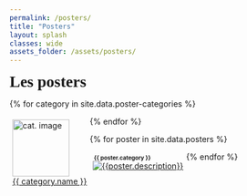 ```yaml
---
permalink: /posters/
title: "Posters"
layout: splash
classes: wide
assets_folder: /assets/posters/
---
```


<div>
  <span style="font-size:2em;font-family: 'Dancing Script', cursive;font-weight: bold;">Les posters</span>

</div>

{% for category in site.data.poster-categories %}
  <div style="float:left;margin: 5px">
    <a href="#{{ category.name }}"><img width=100 height=100 src="{{site.baseurl}}/assets/images/authors/{{ category.image }}" alt="cat. image"></a>
    <br>
    <a href="#{{ category.name }}">{{ category.name }}</a>
  </div>
{% endfor %}

{% for poster in site.data.posters %}

  <a name="{{ poster.category }}"></a>
  <div style="float:left;margin: 5px">
    <div>
      <span style="font-size:0.7em;font-weight: bold;"><i class="fas fa-fw fa-tags" aria-hidden="true"></i>&nbsp;{{ poster.category }}</span><br>
      <a href="{{site.baseurl}}{{page.assets_folder}}{{poster.image}}" target="_blank" class=".btn .btn--success .btn--large">
        <img src="{{site.baseurl}}{{page.assets_folder}}{{poster.thumbnail}}" alt="{{poster.description}}">
      </a>
    <!-- w300 A4 -->
    </div>
  </div>


{% endfor %}
